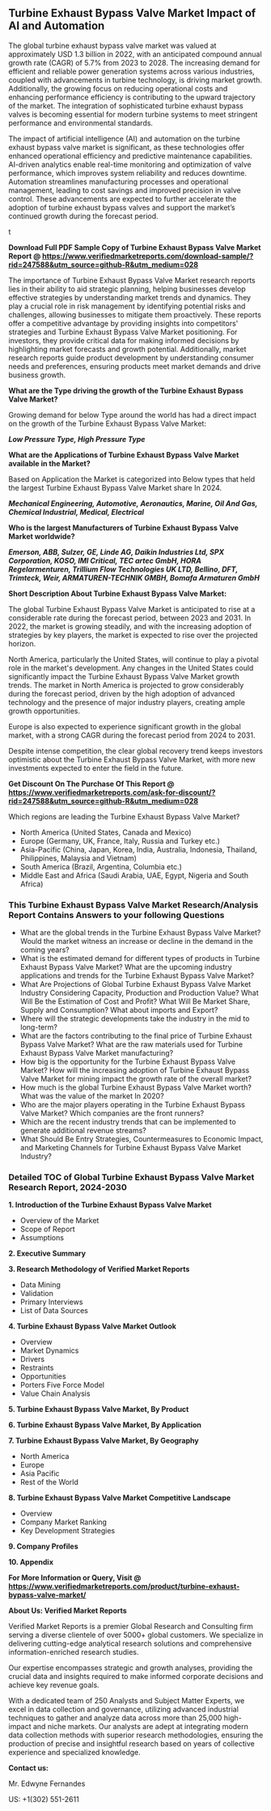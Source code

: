 <h2>Turbine Exhaust Bypass Valve Market Impact of AI and Automation</h2><p>The global turbine exhaust bypass valve market was valued at approximately USD 1.3 billion in 2022, with an anticipated compound annual growth rate (CAGR) of 5.7% from 2023 to 2028. The increasing demand for efficient and reliable power generation systems across various industries, coupled with advancements in turbine technology, is driving market growth. Additionally, the growing focus on reducing operational costs and enhancing performance efficiency is contributing to the upward trajectory of the market. The integration of sophisticated turbine exhaust bypass valves is becoming essential for modern turbine systems to meet stringent performance and environmental standards.</p><p>The impact of artificial intelligence (AI) and automation on the turbine exhaust bypass valve market is significant, as these technologies offer enhanced operational efficiency and predictive maintenance capabilities. AI-driven analytics enable real-time monitoring and optimization of valve performance, which improves system reliability and reduces downtime. Automation streamlines manufacturing processes and operational management, leading to cost savings and improved precision in valve control. These advancements are expected to further accelerate the adoption of turbine exhaust bypass valves and support the market’s continued growth during the forecast period.</p>t</p><p id="" class=""><strong>Download Full PDF Sample Copy of Turbine Exhaust Bypass Valve Market Report @ <a href="https://www.verifiedmarketreports.com/download-sample/?rid=247588&utm_source=github-R&utm_medium=028" target="_blank">https://www.verifiedmarketreports.com/download-sample/?rid=247588&utm_source=github-R&utm_medium=028</a></strong></p><p>The importance of&nbsp;Turbine Exhaust Bypass Valve Market research reports lies in their ability to aid strategic planning, helping businesses develop effective strategies by understanding market trends and dynamics. They play a crucial role in risk management by identifying potential risks and challenges, allowing businesses to mitigate them proactively. These reports offer a competitive advantage by providing insights into competitors' strategies and Turbine Exhaust Bypass Valve Market positioning. For investors, they provide critical data for making informed decisions by highlighting market forecasts and growth potential. Additionally, market research reports guide product development by understanding consumer needs and preferences, ensuring products meet market demands and drive business growth.</p><p><strong>What are the&nbsp;Type driving the growth of the Turbine Exhaust Bypass Valve Market?</strong></p><p id="" class="">Growing demand for below Type around the world has had a direct impact on the growth of the Turbine Exhaust Bypass Valve Market:</p><em><strong>Low Pressure Type, High Pressure Type</strong></em></p><strong>What are the&nbsp;Applications&nbsp;of Turbine Exhaust Bypass Valve Market available in the Market?</strong></p><p id="" class="">Based on Application the Market is categorized into Below types that held the largest Turbine Exhaust Bypass Valve Market share In 2024.</p><em><strong>Mechanical Engineering, Automotive, Aeronautics, Marine, Oil And Gas, Chemical Industrial, Medical, Electrical</strong></em></p><strong>Who is the largest Manufacturers of Turbine Exhaust Bypass Valve Market worldwide?</strong></p><p><em><strong>Emerson, ABB, Sulzer, GE, Linde AG, Daikin Industries Ltd, SPX Corporation, KOSO, IMI Critical, TEC artec GmbH, HORA Regelarmenturen, Trillium Flow Technologies UK LTD, Bellino, DFT, Trimteck, Weir, ARMATUREN-TECHNIK GMBH, Bomafa Armaturen GmbH</strong></em></p><p id="" class=""><strong>Short Description About Turbine Exhaust Bypass Valve Market:</strong></p><p>The global Turbine Exhaust Bypass Valve Market is anticipated to rise at a considerable rate during the forecast period, between 2023 and 2031. In 2022, the market is growing steadily, and with the increasing adoption of strategies by key players, the market is expected to rise over the projected horizon.</p><p>North America, particularly the United States, will continue to play a pivotal role in the market's development. Any changes in the United States could significantly impact the Turbine Exhaust Bypass Valve Market growth trends. The market in North America is projected to grow considerably during the forecast period, driven by the high adoption of advanced technology and the presence of major industry players, creating ample growth opportunities.</p><p>Europe is also expected to experience significant growth in the global market, with a strong CAGR during the forecast period from 2024 to 2031.</p><p>Despite intense competition, the clear global recovery trend keeps investors optimistic about the Turbine Exhaust Bypass Valve Market, with more new investments expected to enter the field in the future.</p><p id="" class=""><strong>Get Discount On The Purchase Of This Report @ <a href="https://www.verifiedmarketreports.com/ask-for-discount/?rid=247588&utm_source=github-R&utm_medium=028" target="_blank">https://www.verifiedmarketreports.com/ask-for-discount/?rid=247588&utm_source=github-R&utm_medium=028</a></strong></p>Which regions are leading the Turbine Exhaust Bypass Valve Market?</p><ul><li>North America (United States, Canada and Mexico)</li><li>Europe (Germany, UK, France, Italy, Russia and Turkey etc.)</li><li>Asia-Pacific (China, Japan, Korea, India, Australia, Indonesia, Thailand, Philippines, Malaysia and Vietnam)</li><li>South America (Brazil, Argentina, Columbia etc.)</li><li>Middle East and Africa (Saudi Arabia, UAE, Egypt, Nigeria and South Africa)</li></ul><h3 id="" class="">This Turbine Exhaust Bypass Valve Market Research/Analysis Report Contains Answers to your following Questions</h3><ul><li>What are the global trends in the Turbine Exhaust Bypass Valve Market? Would the market witness an increase or decline in the demand in the coming years?</li><li>What is the estimated demand for different types of products in Turbine Exhaust Bypass Valve Market? What are the upcoming industry applications and trends for the Turbine Exhaust Bypass Valve Market?</li><li>What Are Projections of Global Turbine Exhaust Bypass Valve Market Industry Considering Capacity, Production and Production Value? What Will Be the Estimation of Cost and Profit? What Will Be Market Share, Supply and Consumption? What about imports and Export?</li><li>Where will the strategic developments take the industry in the mid to long-term?</li><li>What are the factors contributing to the final price of Turbine Exhaust Bypass Valve Market? What are the raw materials used for Turbine Exhaust Bypass Valve Market manufacturing?</li><li>How big is the opportunity for the Turbine Exhaust Bypass Valve Market? How will the increasing adoption of Turbine Exhaust Bypass Valve Market for mining impact the growth rate of the overall market?</li><li>How much is the global Turbine Exhaust Bypass Valve Market worth? What was the value of the market In 2020?</li><li>Who are the major players operating in the Turbine Exhaust Bypass Valve Market? Which companies are the front runners?</li><li>Which are the recent industry trends that can be implemented to generate additional revenue streams?</li><li>What Should Be Entry Strategies, Countermeasures to Economic Impact, and Marketing Channels for Turbine Exhaust Bypass Valve Market Industry?</li></ul><h3 id="" class="">Detailed TOC of Global Turbine Exhaust Bypass Valve Market Research Report, 2024-2030</h3><p id="" class=""><strong>1. Introduction of the Turbine Exhaust Bypass Valve Market</strong></p><ul><li>Overview of the Market</li><li>Scope of Report</li><li>Assumptions</li></ul><p id="" class=""><strong>2. Executive Summary</strong></p><p id="" class=""><strong>3. Research Methodology of Verified Market Reports</strong></p><ul><li>Data Mining</li><li>Validation</li><li>Primary Interviews</li><li>List of Data Sources</li></ul><p id="" class=""><strong>4. Turbine Exhaust Bypass Valve Market Outlook</strong></p><ul><li>Overview</li><li>Market Dynamics</li><li>Drivers</li><li>Restraints</li><li>Opportunities</li><li>Porters Five Force Model</li><li>Value Chain Analysis</li></ul><p id="" class=""><strong>5. Turbine Exhaust Bypass Valve Market, By Product</strong></p><p id="" class=""><strong>6. Turbine Exhaust Bypass Valve Market, By Application</strong></p><p id="" class=""><strong>7. Turbine Exhaust Bypass Valve Market, By Geography</strong></p><ul><li>North America</li><li>Europe</li><li>Asia Pacific</li><li>Rest of the World</li></ul><p id="" class=""><strong>8. Turbine Exhaust Bypass Valve Market Competitive Landscape</strong></p><ul><li>Overview</li><li>Company Market Ranking</li><li>Key Development Strategies</li></ul><p id="" class=""><strong>9. Company Profiles</strong></p><p id="" class=""><strong>10. Appendix</strong></p><p id="" class=""><strong>For More Information or Query, Visit @ <a href="https://www.verifiedmarketreports.com/product/turbine-exhaust-bypass-valve-market/" target="_blank">https://www.verifiedmarketreports.com/product/turbine-exhaust-bypass-valve-market/</a></strong></p><p id="" class=""><strong>About Us: Verified Market Reports</strong></p><p id="" class="">Verified Market Reports is a premier Global Research and Consulting firm serving a diverse clientele of over 5000+ global customers. We specialize in delivering cutting-edge analytical research solutions and comprehensive information-enriched research studies.</p><p id="" class="">Our expertise encompasses strategic and growth analyses, providing the crucial data and insights required to make informed corporate decisions and achieve key revenue goals.</p><p id="" class="">With a dedicated team of 250 Analysts and Subject Matter Experts, we excel in data collection and governance, utilizing advanced industrial techniques to gather and analyze data across more than 25,000 high-impact and niche markets. Our analysts are adept at integrating modern data collection methods with superior research methodologies, ensuring the production of precise and insightful research based on years of collective experience and specialized knowledge.</p><p id="" class=""><strong>Contact us:</strong></p><p id="" class="">Mr. Edwyne Fernandes</p><p id="" class="">US: +1(302) 551-2611</p>
